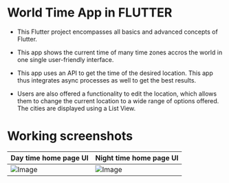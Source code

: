 # <b>World Time App in FLUTTER </b>

- This Flutter project encompasses all basics and advanced concepts of Flutter.

- This app shows the current time of many time zones accros the world in one single user-friendly interface.

- This app uses an API to get the time of the desired location. This app thus integrates async processes as well to get the best results.

- Users are also offered a functionality to edit the location, which allows them to change the current location to a wide range of options offered. The cities are displayed using a List View.

# Working screenshots

| Day time home page UI | Night time home page UI | 
|-----------------------|-------------------------|
![Image](https://i.imgur.com/qPnZHGi.png) | ![Image](https://i.imgur.com/RDQh1qo.png)
